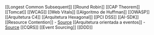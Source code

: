 [[Longest Common Subsequent]]
[[Round Robin]]
[[CAP Theorem]]
[[Tomcat]]
[[WCAG]]
[[Web Vitals]]
[[Algoritmo de Huffman]]
[[OWASP]]
[[Arquitetura C4]]
[[Arquitetura Hexagonal]]
[[PCI DSS]]
[[AI-SDK]]
[[Resource Contention]]  - [Source](https://en.wikipedia.org/wiki/Resource_contention)
[[Arquitetura orientada a eventos]] - [Source](https://aws.amazon.com/pt/event-driven-architecture/)
[[CQRS]]
[[Event Sourcing]]
[[DDD]]